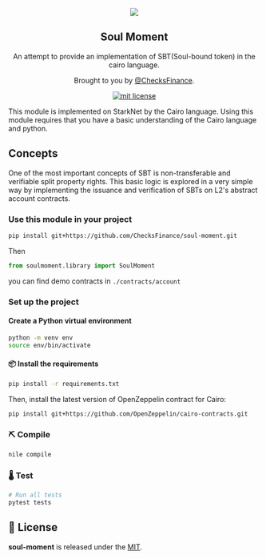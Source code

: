 <p align="center">
  <a href="https://twitter.com/checksfinance"><img src="https://avatars.githubusercontent.com/u/98661153?s=200&v=4"/></a>
</p>
<h2 align="center">
  Soul Moment
</h2>
<p align="center">
  An attempt to provide an implementation of SBT(Soul-bound token) in the cairo language.
</p>
<p align="center">
  Brought to you by <a href="https://twitter.com/checksfinance">@ChecksFinance</a>.
</p>

<p align="center">
  <a href="https://github.com/ChecksFinance/soul-moment/">
    <img src="https://img.shields.io/badge/license-MIT-green.svg" alt="mit license"/>
  </a>
</p>

This module is implemented on StarkNet by the Cairo language. Using this module requires that you have a basic understanding of the Cairo language and python.

## Concepts

One of the most important concepts of SBT is non-transferable and verifiable split property rights. This basic logic is explored in a very simple way by implementing the issuance and verification of SBTs on L2's abstract account contracts.

### Use this module in your project

```bash
pip install git+https://github.com/ChecksFinance/soul-moment.git
```

Then

```python
from soulmoment.library import SoulMoment
```

you can find demo contracts in `./contracts/account`

### Set up the project

#### Create a Python virtual environment

```bash
python -m venv env
source env/bin/activate
```

#### 📦 Install the requirements

```bash
pip install -r requirements.txt
```

Then, install the latest version of OpenZeppelin contract for Cairo:

```bash
pip install git+https://github.com/OpenZeppelin/cairo-contracts.git
```

### ⛏️ Compile

```bash
nile compile
```

### 🌡️ Test

```bash
# Run all tests
pytest tests
```

## 📄 License

**soul-moment** is released under the [MIT](LICENSE).
